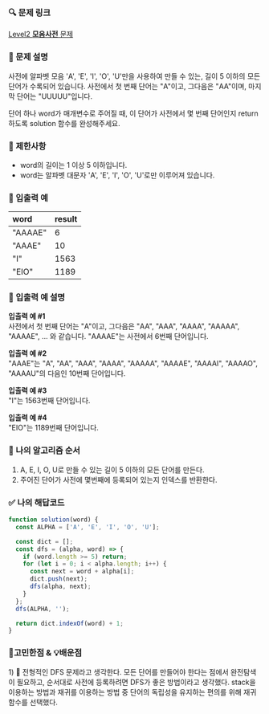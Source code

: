 ### 🔍 문제 링크
[Level2 **모음사전** 문제](https://school.programmers.co.kr/learn/courses/30/lessons/84512)

### 📘 문제 설명
사전에 알파벳 모음 'A', 'E', 'I', 'O', 'U'만을 사용하여 만들 수 있는, 길이 5 이하의 모든 단어가 수록되어 있습니다. 사전에서 첫 번째 단어는 "A"이고, 그다음은 "AA"이며, 마지막 단어는 "UUUUU"입니다.

단어 하나 word가 매개변수로 주어질 때, 이 단어가 사전에서 몇 번째 단어인지 return 하도록 solution 함수를 완성해주세요.

### 📕 제한사항
- word의 길이는 1 이상 5 이하입니다.
- word는 알파벳 대문자 'A', 'E', 'I', 'O', 'U'로만 이루어져 있습니다.

### 📙 입출력 예
|word|result|
|:---|:---|
|"AAAAE"|6|
|"AAAE"|10|
|"I"|1563|
|"EIO"|1189|

### 📒 입출력 예 설명
**입출력 예 #1**  
사전에서 첫 번째 단어는 "A"이고, 그다음은 "AA", "AAA", "AAAA", "AAAAA", "AAAAE", ... 와 같습니다. "AAAAE"는 사전에서 6번째 단어입니다.

**입출력 예 #2**  
"AAAE"는 "A", "AA", "AAA", "AAAA", "AAAAA", "AAAAE", "AAAAI", "AAAAO", "AAAAU"의 다음인 10번째 단어입니다.

**입출력 예 #3**  
"I"는 1563번째 단어입니다.

**입출력 예 #4**  
"EIO"는 1189번째 단어입니다.

### 📔 나의 알고리즘 순서
1. A, E, I, O, U로 만들 수 있는 길이 5 이하의 모든 단어를 만든다.
2. 주어진 단어가 사전에 몇번째에 등록되어 있는지 인덱스를 반환한다.

### ✅ 나의 해답코드
```javascript
function solution(word) {
  const ALPHA = ['A', 'E', 'I', 'O', 'U'];

  const dict = [];
  const dfs = (alpha, word) => {
    if (word.length >= 5) return;
    for (let i = 0; i < alpha.length; i++) {
      const next = word + alpha[i];
      dict.push(next);
      dfs(alpha, next);
    }
  };
  dfs(ALPHA, '');

  return dict.indexOf(word) + 1;
}
```


### 🤔고민한점 & 💡배운점
1\) 🤔 전형적인 DFS 문제라고 생각한다. 모든 단어를 만들어야 한다는 점에서 완전탐색이 필요하고, 순서대로 사전에 등록하려면 DFS가 좋은 방법이라고 생각했다. stack을 이용하는 방법과 재귀를 이용하는 방법 중 단어의 독립성을 유지하는 편의를 위해 재귀 함수를 선택했다.
